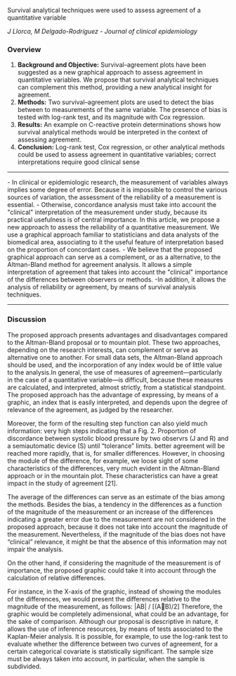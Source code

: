 Survival analytical techniques were used to assess agreement of a quantitative variable

*J Llorca, M Delgado-Rodríguez - Journal of clinical epidemiology*

### Overview
1. **Background and Objective:** Survival–agreement plots have been suggested as a new graphical approach to assess agreement in
quantitative variables. We propose that survival analytical techniques can complement this method, providing a new analytical insight
for agreement.
2. **Methods:** Two survival–agreement plots are used to detect the bias between to measurements of the same variable. The presence of
bias is tested with log-rank test, and its magnitude with Cox regression.
3. **Results:** An example on C-reactive protein determinations shows how survival analytical methods would be interpreted in the context
of assessing agreement.
4. **Conclusion:** Log-rank test, Cox regression, or other analytical methods could be used to assess agreement in quantitative variables;
correct interpretations require good clinical sense

<hr>
- In clinical or epidemiologic research, the measurement of variables always implies some degree of error.
Because it is impossible to control the various sources of variation, the assessment of the reliability of a
measurement is essential. 
- Otherwise, concordance analysis must take into account the "clinical" interpretation 
of the measurement under study, because its practical usefulness is of central importance. In this article, 
we propose a new approach to assess the reliability of a quantitative measurement. We use a graphical approach 
familiar to statisticians and data analysts of the biomedical area, associating to it the useful feature of 
interpretation based on the proportion of concordant cases. 
- We believe that the proposed graphical approach 
can serve as a complement, or as a alternative, to the Altman-Bland method for agreement analysis. It allows
a simple interpretation of agreement that takes into account the "clinical" importance of the differences 
between observers or methods. 
-In addition, it allows the analysis of reliability or agreement, by means of survival analysis techniques.

<hr>

### Discussion
The proposed approach presents advantages and disadvantages compared to the Altman-Bland proposal or to
mountain plot. These two approaches, depending on the research interests, can complement or serve as alternative
one to another. For small data sets, the Altman-Bland approach should be used, and the incorporation of any index
would be of little value to the analysis.In general, the use of measures of agreement—particularly
in the case of a quantitative variable—is difficult, because these measures are calculated, and interpreted, almost
strictly, from a statistical standpoint. The proposed approach has the advantage of expressing, by means of a graphic, an
index that is easily interpreted, and depends upon the degree of relevance of the agreement, as judged by the researcher.

Moreover, the form of the resulting step function can also yield much information: very high steps indicating that a
Fig. 2. Proportion of discordance between systolic blood pressure by two observrs (J and R) and a semiautomatic device (S) until “tolerance” limits.
better agreement will be reached more rapidly, that is, for smaller differences. However, in choosing the module of the difference,
for example, we loose sight of some characteristics of the differences, very much evident in the Altman-Bland
approach or in the mountain plot. These characteristics can have a great impact in the study of agreement [21]. 

The average of the differences can serve as an estimate of the bias among the methods. Besides the bias, a tendency in the
differences as a function of the magnitude of the measurement or an increase of the differences indicating a greater
error due to the measurement are not considered in the proposed approach, because it does not take into account
the magnitude of the measurement. Nevertheless, if the magnitude of the bias does not have “clinical” relevance, it
might be that the absence of this information may not impair the analysis.

On the other hand, if considering the magnitude of the measurement is of importance, the proposed graphic could
take it into account through the calculation of relative differences.

For instance, in the X-axis of the graphic, instead of showing the modules of the differences, we would present the
differences relative to the magnitude of the measurement,
as follows:
|AB| / [(AB)/2]
Therefore, the graphic would be completely adimensional, what could be an advantage, for the sake of comparison.
Although our proposal is descriptive in nature, it allows the use of inference resources, by means of tests associated to
the Kaplan-Meier analysis. It is possible, for example, to use the log-rank test to evaluate whether the difference between
two curves of agreement, for a certain categorical covariate is statistically significant. The sample size must
be always taken into account, in particular, when the sample is subdivided.
